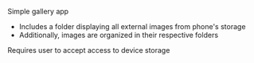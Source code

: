 Simple gallery app

- Includes a folder displaying all external images from phone's storage
- Additionally, images are organized in their respective folders

Requires user to accept access to device storage